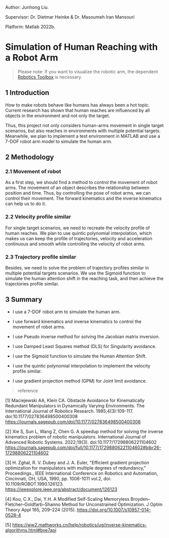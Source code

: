 Author: Junhong Liu.

Supervisor: Dr. Dietmar Heinke & Dr. Masoumeh Iran Mansouri

Platform: Matlab 2022b.

# Simulation of Human Reaching with a Robot Arm

> Please note: If you want to visualize the robotic arm, the dependent [Robotics Toolbox](https://petercorke.com/toolboxes/robotics-toolbox/) is necessary.

## 1 Introduction

How to make robots behave like humans has always been a hot topic. Current research has shown that human reaches are influenced by all objects in the environment and not only the target.

Thus, this project not only considers human-arms movement in single target scenarios, but also reaches in environments with multiple potential targets. Meanwhile, we plan to implement a test environment in MATLAB and use a 7-DOF robot arm model to simulate the human arm. 

## 2 Methodology

### 2.1 Movement of robot

As a first step, we should find a method to control the movement of robot arms. The movement of an object describes the relationship between position and time. Thus, by controlling the pose of robot arms, we can control their movement. The forward kinematics and the inverse kinematics can help us to do it.

### 2.2 Velocity profile similar

For single target scenarios, we need to recreate the velocity profile of human reaches. We plan to use quintic polynomial interpolation, which makes us can keep the profile of trajectories, velocity and acceleration continuous and smooth while controlling the velocity of robot arms.

### 2.3 Trajectory  profile similar

Besides, we need to solve the problem of trajectory profiles similar in multiple potential targets scenarios. We use the Sigmoid function to simulate the human attention shift in the reaching task, and then achieve the trajectories profile similar.

## 3 Summary

* I use a 7-DOF robot arm to simulate the human arm.

* I use forward kinematics and inverse kinematics to control the movement of robot arms.

* I use Pseudo inverse method for solving the Jacobian matrix inversion.

* I use Damped Least Squares method (DLS) for Singularity avoidance.

* I use the Sigmoid function to simulate the Human Attention Shift.

* I use the quintic polynomial interpolation to implement the velocity profile similar.

* I use gradient projection method (GPM) for Joint limit avoidance.

> reference

[1] Maciejewski AA, Klein CA. Obstacle Avoidance for Kinematically Redundant Manipulators in Dynamically Varying Environments. The International Journal of Robotics Research. 1985;4(3):109-117. doi:10.1177/027836498500400308 https://journals.sagepub.com/doi/10.1177/027836498500400308

[2] Xie S, Sun L, Wang Z, Chen G. A speedup method for solving the inverse kinematics problem of robotic manipulators. International Journal of Advanced Robotic Systems. 2022;19(3). doi:10.1177/17298806221104602 https://journals.sagepub.com/doi/full/10.1177/17298806221104602#bibr26-17298806221104602

[3] H. Zghal, R. V. Dubey and J. A. Euler, "Efficient gradient projection optimization for manipulators with multiple degrees of redundancy," Proceedings., IEEE International Conference on Robotics and Automation, Cincinnati, OH, USA, 1990, pp. 1006-1011 vol.2, doi: 10.1109/ROBOT.1990.126123. https://ieeexplore.ieee.org/abstract/document/126123

[4] Kou, C.X., Dai, Y.H. A Modified Self-Scaling Memoryless Broyden–Fletcher–Goldfarb–Shanno Method for Unconstrained Optimization. J Optim Theory Appl 165, 209–224 (2015). https://doi.org/10.1007/s10957-014-0528-4

[5] https://ww2.mathworks.cn/help/robotics/ug/inverse-kinematics-algorithms.html#bve7api

